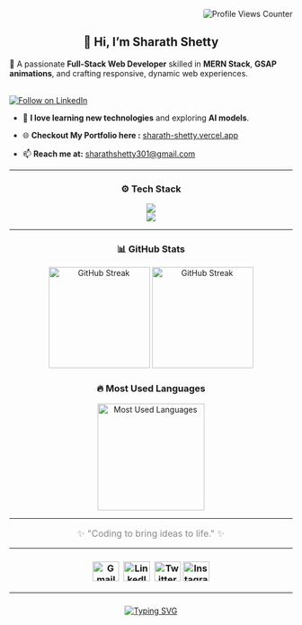 <p align="right">
 <img src="https://komarev.com/ghpvc/?username=SharathShetty&style=plastic&color=blue" alt="Profile Views Counter" style="border-radius: 4px; " />  <br/>
</p>

<p align="center">
  <h2 align="center">👋 Hi, I’m Sharath Shetty </h2>
         
          

  🚀 A passionate <strong>Full-Stack Web Developer</strong> skilled in <strong>MERN Stack</strong>, <strong>GSAP animations</strong>, and crafting responsive, dynamic web experiences.<br><br>

  <a href="https://www.linkedin.com/in/sharath-shetty28/">
    <img src="https://img.shields.io/badge/Follow%20Me%20on-LinkedIn-blue?logo=linkedin&style=for-the-badge" alt="Follow on LinkedIn" />
  </a>
  
  - 🌱 **I love learning new technologies** and exploring **AI models**.
    
  - 🌐 **Checkout My Portfolio here :** [sharath-shetty.vercel.app](https://sharath-shetty.vercel.app/)
    
  - 📫 **Reach me at:** sharathshetty301@gmail.com  

</p>

---

<div align="center">


### ⚙️ Tech Stack  


  <p align="center" gap="10px">
  <a href="https://skillicons.dev">
    <img src="https://skillicons.dev/icons?i=html,css,js,bootstrap,tailwind,react,git,postman" /> <br/>
    <img src="https://skillicons.dev/icons?i=nodejs,django,mysql,mongodb,firebase,java,py,cpp" />
  </a>
</p>

</div>


---


<div align="center">  

### 📊 GitHub Stats  
<!--   <img src="https://github-readme-stats.vercel.app/api?username=Sharath-shetty28&show_icons=true&theme=radical" alt="GitHub Stats" height="180" />  &nbsp;&nbsp;&nbsp;&nbsp; -->
<img src="https://github-readme-stats.vercel.app/api?username=Sharath-shetty28&theme=react&show_icons=true&hide_border=false&count_private=true" alt="GitHub Streak" height="180"/>

<img src="https://github-readme-streak-stats.herokuapp.com/?user=Sharath-shetty28&theme=github-dark-blue&hide_border=false"  alt="GitHub Streak" height="180"/>
</div>  

<div align="center">  

### 🔥 Most Used Languages  

<img src="https://github-readme-stats.vercel.app/api/top-langs/?username=Sharath-shetty28&theme=react&show_icons=true&hide_border=true&layout=compact"  alt="Most Used Languages" height="190" /> 
</div>  

---

<p align="center" style="font-size:16px; color:#888;">  
✨ "Coding to bring ideas to life." ✨
</p>

---


<div align="center">  

### <a href="mailto:sharathshetty301@gmail.com"><img src="https://raw.githubusercontent.com/maurodesouza/profile-readme-generator/master/src/assets/icons/social/gmail/default.svg" width="47" height="35" alt="Gmail" /></a> &nbsp;<a href="https://www.linkedin.com/in/sharath-shetty28/"><img src="https://raw.githubusercontent.com/maurodesouza/profile-readme-generator/master/src/assets/icons/social/linkedin/default.svg" width="47" height="35" alt="LinkedIn" /></a>&nbsp; <a href="https://x.com/sharathshetty28"><img src="https://raw.githubusercontent.com/maurodesouza/profile-readme-generator/master/src/assets/icons/social/twitter/default.svg" width="47" height="35" alt="Twitter" /></a>&nbsp;<a href="https://www.instagram.com/sharath._.shettyy_.28/"><img src="https://raw.githubusercontent.com/maurodesouza/profile-readme-generator/master/src/assets/icons/social/instagram/default.svg" width="47" height="35" alt="Instagram" /></a>
</div>  


---

### 

<div align="center">
  <a href="https://git.io/typing-svg"><img src="https://readme-typing-svg.demolab.com?font=Fira+Code&pause=1000&center=true&vCenter=true&width=435&lines=Thanks+for+visiting+my+profile!+%F0%9F%99%8C" alt="Typing SVG" /></a>
</div>
 



